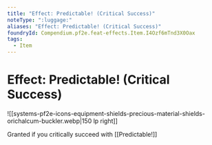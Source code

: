 ```yaml
---
title: "Effect: Predictable! (Critical Success)"
noteType: ":luggage:"
aliases: "Effect: Predictable! (Critical Success)"
foundryId: Compendium.pf2e.feat-effects.Item.I4Ozf6mTnd3X0Oax
tags:
  - Item
---
```


# Effect: Predictable! (Critical Success)
![[systems-pf2e-icons-equipment-shields-precious-material-shields-orichalcum-buckler.webp|150 lp right]]

Granted if you critically succeed with [[Predictable!]]

